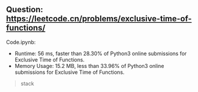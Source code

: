 ## Question: https://leetcode.cn/problems/exclusive-time-of-functions/

Code.ipynb:
* Runtime: 56 ms, faster than 28.30% of Python3 online submissions for Exclusive Time of Functions.
* Memory Usage: 15.2 MB, less than 33.96% of Python3 online submissions for Exclusive Time of Functions.
> stack
